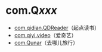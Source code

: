 # com.Q*xxx*

- [com.qidian.QDReader](./com.qidian.QDReader/readme.md)（起点读书）
- [com.qiyi.video](./com.qiyi.video/readme.md)（爱奇艺）
- [com.Qunar](./com.Qunar/readme.md)（去哪儿旅行）